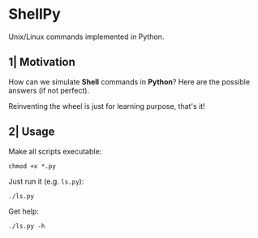 ShellPy
=======

Unix/Linux commands implemented in Python.

1| Motivation
-------------

How can we simulate **Shell** commands in **Python**? Here are the possible answers (if not perfect).

Reinventing the wheel is just for learning purpose, that's it!

2| Usage
--------

Make all scripts executable:

    chmod +x *.py

Just run it (e.g. `ls.py`):

    ./ls.py

Get help:

    ./ls.py -h
